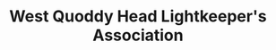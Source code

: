 ---
layout: repo
title: "West Quoddy Head Lightkeeper's Association"
id: 2959
permalink: repos/2959/
---